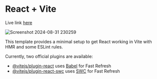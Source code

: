 # React + Vite

Live link [here](https://tic-tac-toe-game-188a70.netlify.app/)

![Screenshot 2024-08-31 230259](https://github.com/user-attachments/assets/a7bb2c43-0d7e-44c8-93ef-f42f286b128c)


This template provides a minimal setup to get React working in Vite with HMR and some ESLint rules.

Currently, two official plugins are available:

- [@vitejs/plugin-react](https://github.com/vitejs/vite-plugin-react/blob/main/packages/plugin-react/README.md) uses [Babel](https://babeljs.io/) for Fast Refresh
- [@vitejs/plugin-react-swc](https://github.com/vitejs/vite-plugin-react-swc) uses [SWC](https://swc.rs/) for Fast Refresh
